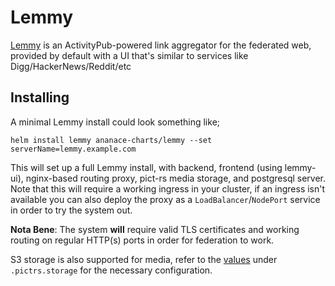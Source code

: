 Lemmy
=====

[Lemmy](https://join-lemmy.org) is an ActivityPub-powered link aggregator for the federated web, provided by default with a UI that's similar to services like Digg/HackerNews/Reddit/etc

## Installing

A minimal Lemmy install could look something like;

    helm install lemmy ananace-charts/lemmy --set serverName=lemmy.example.com

This will set up a full Lemmy install, with backend, frontend (using lemmy-ui), nginx-based routing proxy, pict-rs media storage, and postgresql server.  
Note that this will require a working ingress in your cluster, if an ingress isn't available you can also deploy the proxy as a `LoadBalancer`/`NodePort` service in order to try the system out.

**Nota Bene**: The system **will** require valid TLS certificates and working routing on regular HTTP(s) ports in order for federation to work.

S3 storage is also supported for media, refer to the [values](values.yaml) under `.pictrs.storage` for the necessary configuration.
